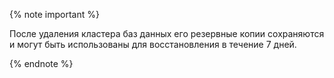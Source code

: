{% note important %}

После удаления кластера баз данных его резервные копии сохраняются и могут быть использованы для восстановления в течение 7 дней.

{% endnote %}
